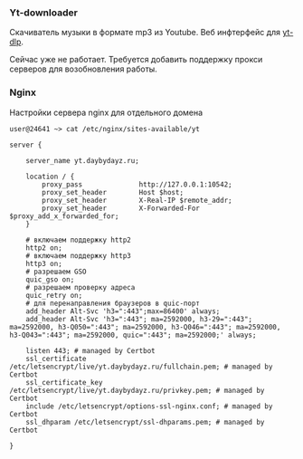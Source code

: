 ### Yt-downloader

Скачиватель музыки в формате mp3 из Youtube. Веб инфтерфейс для [yt-dlp](https://github.com/yt-dlp/yt-dlp).

Сейчас уже не работает. Требуется добавить поддержку прокси серверов для возобновления работы.


### Nginx

Настройки сервера nginx для отдельного домена

`user@24641 ~> cat /etc/nginx/sites-available/yt`

```
server {

    server_name yt.daybydayz.ru;

    location / {
        proxy_pass              http://127.0.0.1:10542;
        proxy_set_header        Host $host;
        proxy_set_header        X-Real-IP $remote_addr;
        proxy_set_header        X-Forwarded-For $proxy_add_x_forwarded_for;
    }

    # включаем поддержку http2
    http2 on;
    # включаем поддержку http3
    http3 on;
    # разрешаем GSO
    quic_gso on;
    # разрешаем проверку адреса
    quic_retry on;
    # для перенаправления браузеров в quic-порт
    add_header Alt-Svc 'h3=":443";max=86400' always;
    add_header Alt-Svc 'h3=":443"; ma=2592000, h3-29=":443"; ma=2592000, h3-Q050=":443"; ma=2592000, h3-Q046=":443"; ma=2592000, h3-Q043=":443"; ma=2592000, quic=":443"; ma=2592000;' always;

    listen 443; # managed by Certbot
    ssl_certificate /etc/letsencrypt/live/yt.daybydayz.ru/fullchain.pem; # managed by Certbot
    ssl_certificate_key /etc/letsencrypt/live/yt.daybydayz.ru/privkey.pem; # managed by Certbot
    include /etc/letsencrypt/options-ssl-nginx.conf; # managed by Certbot
    ssl_dhparam /etc/letsencrypt/ssl-dhparams.pem; # managed by Certbot

}

```
